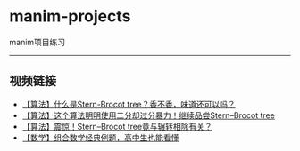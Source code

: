 # manim-projects

manim项目练习

------
## 视频链接
* [【算法】什么是Stern-Brocot tree？香不香，味道还可以吗？](https://www.bilibili.com/video/av90612371)
* [【算法】这个算法明明使用二分却过分暴力！继续品尝Stern–Brocot tree](https://www.bilibili.com/video/av91204693)
* [【算法】震惊！Stern–Brocot tree竟与辗转相除有关？](https://www.bilibili.com/video/av94352322)
* [【数学】组合数学经典例题，高中生也能看懂](https://www.bilibili.com/video/av96018454)

